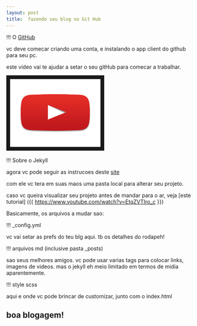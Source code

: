 ```yaml
---
layout: post
title:  fazendo seu blog no Git Hub
---
```


!!! O [GitHub]({{github.io}})

vc deve comecar criando uma conta, e instalando o app client do github para seu pc.

este video vai te ajudar a setar o seu gitHub para comecar a trabalhar.

<a href="https://www.youtube.com/watch?v=jVeNnHy65Rs
" target="_blank"><img src="/images/yt.png" 
alt="tutotial jekyll" width="240" height="180" border="10" /></a>


!!! Sobre o Jekyll

agora vc pode seguir as instrucoes deste [site]({{http://www.jekyllnow.com/}})

com ele vc tera em suas maos uma pasta local para alterar seu projeto.

caso vc queira visualizar seu projeto antes de mandar para o ar, veja [este tutorial] ({{ https://www.youtube.com/watch?v=EtqZVTIro_c }})

Basicamente, os arquivos a mudar sao:

!!! _config.yml

vc vai setar as prefs do teu blg aqui. tb os detalhes do rodapeh!

!!! arquivos md (inclusive pasta _posts) 

sao seus melhores amigos. vc pode usar varias tags para colocar links, imagens de videos. mas o jekyll eh meio limitado em termos de midia aparentemente.


!!! style scss

aqui e onde vc pode brincar de customizar, junto com o index.html


## boa blogagem!
